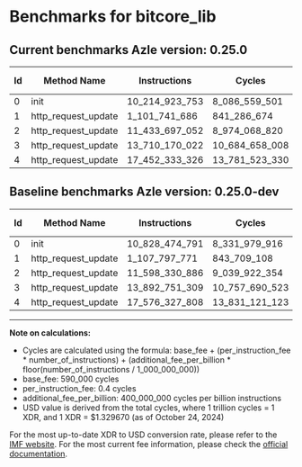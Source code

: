 # Benchmarks for bitcore_lib

## Current benchmarks Azle version: 0.25.0

| Id  | Method Name         | Instructions   | Cycles         | USD           | USD/Million Calls | Change                                  |
| --- | ------------------- | -------------- | -------------- | ------------- | ----------------- | --------------------------------------- |
| 0   | init                | 10_214_923_753 | 8_086_559_501  | $0.0107524556 | $10_752.45        | <font color="green">-613_551_038</font> |
| 1   | http_request_update | 1_101_741_686  | 841_286_674    | $0.0011186337 | $1_118.63         | <font color="green">-6_056_085</font>   |
| 2   | http_request_update | 11_433_697_052 | 8_974_068_820  | $0.0119325501 | $11_932.55        | <font color="green">-164_633_834</font> |
| 3   | http_request_update | 13_710_170_022 | 10_684_658_008 | $0.0142070692 | $14_207.06        | <font color="green">-182_581_287</font> |
| 4   | http_request_update | 17_452_333_326 | 13_781_523_330 | $0.0183248781 | $18_324.87        | <font color="green">-123_994_482</font> |

## Baseline benchmarks Azle version: 0.25.0-dev

| Id  | Method Name         | Instructions   | Cycles         | USD           | USD/Million Calls |
| --- | ------------------- | -------------- | -------------- | ------------- | ----------------- |
| 0   | init                | 10_828_474_791 | 8_331_979_916  | $0.0110787837 | $11_078.78        |
| 1   | http_request_update | 1_107_797_771  | 843_709_108    | $0.0011218547 | $1_121.85         |
| 2   | http_request_update | 11_598_330_886 | 9_039_922_354  | $0.0120201136 | $12_020.11        |
| 3   | http_request_update | 13_892_751_309 | 10_757_690_523 | $0.0143041784 | $14_304.17        |
| 4   | http_request_update | 17_576_327_808 | 13_831_121_123 | $0.0183908268 | $18_390.82        |

---

**Note on calculations:**

- Cycles are calculated using the formula: base_fee + (per_instruction_fee \* number_of_instructions) + (additional_fee_per_billion \* floor(number_of_instructions / 1_000_000_000))
- base_fee: 590_000 cycles
- per_instruction_fee: 0.4 cycles
- additional_fee_per_billion: 400_000_000 cycles per billion instructions
- USD value is derived from the total cycles, where 1 trillion cycles = 1 XDR, and 1 XDR = $1.329670 (as of October 24, 2024)

For the most up-to-date XDR to USD conversion rate, please refer to the [IMF website](https://www.imf.org/external/np/fin/data/rms_sdrv.aspx).
For the most current fee information, please check the [official documentation](https://internetcomputer.org/docs/current/developer-docs/gas-cost#execution).
